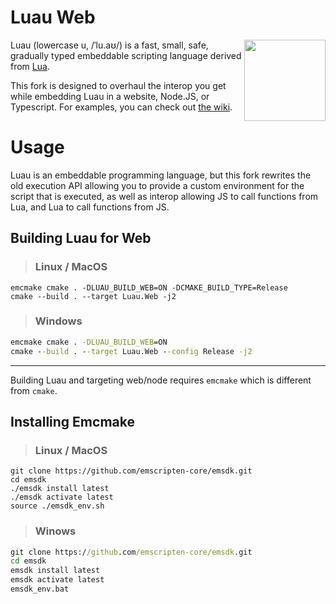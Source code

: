 Luau Web
====

<img src="https://github.com/user-attachments/assets/03cafe78-9430-4eec-a618-85e828812e0f" width="130px" align="right"/>

Luau (lowercase u, /ˈlu.aʊ/) is a fast, small, safe, gradually typed embeddable scripting language derived from [Lua](https://lua.org).

This fork is designed to overhaul the interop you get while embedding Luau in a website, Node.JS, or Typescript. For examples, you can check out [the wiki](https://github.com/xNasuni/luau-web/wiki).

# Usage

Luau is an embeddable programming language, but this fork rewrites the old execution API allowing you to provide a custom environment for the script that is executed, as well as interop allowing JS to call functions from Lua, and Lua to call functions from JS.

## Building Luau for Web

> ### Linux / MacOS

```shell
emcmake cmake . -DLUAU_BUILD_WEB=ON -DCMAKE_BUILD_TYPE=Release
cmake --build . --target Luau.Web -j2
```

> ### Windows

```bat
emcmake cmake . -DLUAU_BUILD_WEB=ON
cmake --build . --target Luau.Web --config Release -j2
```

---

Building Luau and targeting web/node requires `emcmake` which is different from `cmake`.

## Installing Emcmake

> ### Linux / MacOS
```shell
git clone https://github.com/emscripten-core/emsdk.git
cd emsdk
./emsdk install latest
./emsdk activate latest
source ./emsdk_env.sh
```

> ### Winows
```bat
git clone https://github.com/emscripten-core/emsdk.git
cd emsdk
emsdk install latest
emsdk activate latest
emsdk_env.bat
```
